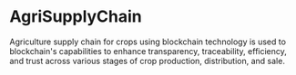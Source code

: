 # AgriSupplyChain
Agriculture supply chain for crops using blockchain technology is used to blockchain's capabilities to enhance transparency, traceability, efficiency, and trust across various stages of crop production, distribution, and sale.
